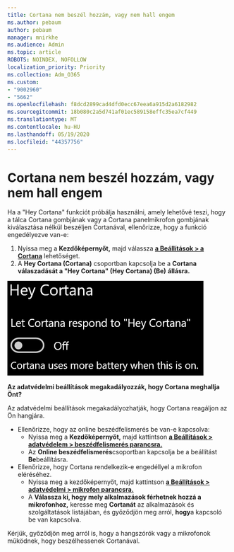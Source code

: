 ```yaml
---
title: Cortana nem beszél hozzám, vagy nem hall engem
ms.author: pebaum
author: pebaum
manager: mnirkhe
ms.audience: Admin
ms.topic: article
ROBOTS: NOINDEX, NOFOLLOW
localization_priority: Priority
ms.collection: Adm_O365
ms.custom:
- "9002960"
- "5662"
ms.openlocfilehash: f8dcd2899cad4dfd0ecc67eea6a915d2a6182982
ms.sourcegitcommit: 18b080c2a5d741af01ec589158effc35ea7cf449
ms.translationtype: MT
ms.contentlocale: hu-HU
ms.lasthandoff: 05/19/2020
ms.locfileid: "44357756"
---
```

# <a name="cortana-doesnt-talk-to-me-or-cant-hear-me"></a>Cortana nem beszél hozzám, vagy nem hall engem

Ha a "Hey Cortana" funkciót próbálja használni, amely lehetővé teszi, hogy a tálca Cortana gombjának vagy a Cortana panelmikrofon gombjának kiválasztása nélkül beszéljen Cortanával, ellenőrizze, hogy a funkció engedélyezve van-e:

1. Nyissa meg a **Kezdőképernyőt,** majd válassza **[a Beállítások > a Cortana](ms-settings:cortana?activationSource=GetHelp)** lehetőséget.
2. A **Hey Cortana (Cortana)** csoportban kapcsolja be a **Cortana válaszadását a "Hey Cortana" (Hey Cortana) (Be)** **állásra.**

![Hé Cortana](media/hey-cortana.png)

**Az adatvédelmi beállítások megakadályozzák, hogy Cortana meghallja Önt?**

Az adatvédelmi beállítások megakadályozhatják, hogy Cortana reagáljon az Ön hangjára.
- Ellenőrizze, hogy az online beszédfelismerés be van-e kapcsolva:
    - Nyissa meg a **Kezdőképernyőt,** majd kattintson **[a Beállítások > adatvédelem > beszédfelismerés parancsra.](ms-settings:privacy-speech?activationSource=GetHelp)**
    - Az **Online beszédfelismerés**csoportban kapcsolja be a beállítást **Be**beállításra.
- Ellenőrizze, hogy Cortana rendelkezik-e engedéllyel a mikrofon eléréséhez. 
    - Nyissa meg a kezdőképernyőt, majd kattintson **[a Beállítások > adatvédelmi > mikrofon parancsra.](ms-settings:privacy-microphone?activationSource=GetHelp)**
    - A **Válassza ki, hogy mely alkalmazások férhetnek hozzá a mikrofonhoz,** keresse meg **Cortanát** az alkalmazások és szolgáltatások listájában, és győződjön meg arról, **hogy**a kapcsoló be van kapcsolva.

Kérjük, győződjön meg arról is, hogy a hangszórók vagy a mikrofonok működnek, hogy beszélhessenek Cortanával.
